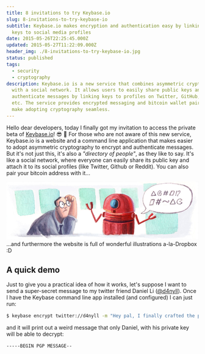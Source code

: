 ```yaml
---
title: 8 invitations to try Keybase.io
slug: 8-invitations-to-try-keybase-io
subtitle: Keybase.io makes encryption and authentication easy by linking crypto
  keys to social media profiles
date: 2015-05-26T22:25:45.000Z
updated: 2015-05-27T11:22:09.000Z
header_img: ./8-invitations-to-try-keybase-io.jpg
status: published
tags:
  - security
  - cryptography
description: Keybase.io is a new service that combines asymmetric cryptography
  with a social network. It allows users to easily share public keys and
  authenticate messages by linking keys to profiles on Twitter, GitHub, Reddit,
  etc. The service provides encrypted messaging and bitcoin wallet pairing to
  make adopting cryptography seamless.
---
```


Hello dear developers,
today I finally got my invitation to access the private beta of [Keybase.io](https://keybase.io)! 😎 🎉
For those who are not aware of this new service, Keybase.io is a website and a command line application that makes easier to adopt asymmetric cryptography to encrypt and authenticate messages. But it's not just this, it's also a _"directory of people"_, as they like to say. It's like a social network, where everyone can easily share its public key and attach it to its social profiles (like Twitter, Github or Reddit). You can also pair your bitcoin address with it...

![Keybase.io illustration](./keybase-io-robot.jpg)
...and furthermore the website is full of wonderful illustrations a-la-Dropbox :D

## A quick demo

Just to give you a practical idea of how it works, let's suppose I want to send a super-secret message to my twitter friend Daniel Li ([@d4nyll](https://twitter.com/d4nyll)).
Once I have the Keybase command line app installed (and configured) I can just run:

```bash
$ keybase encrypt twitter://d4nyll -m "Hey pal, I finally crafted the perfect plan to rule this World. Give me a ring"
```

and it will print out a weird message that only Daniel, with his private key will be able to decrypt:

```none
-----BEGIN PGP MESSAGE--